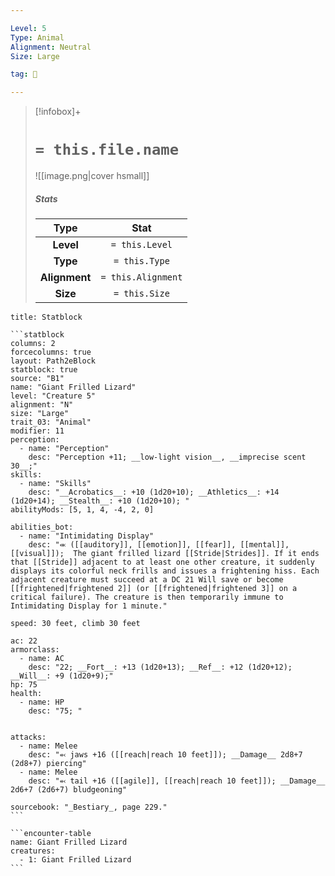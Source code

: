 ```yaml
---

Level: 5
Type: Animal
Alignment: Neutral
Size: Large

tag: 👹

---
```


> [!infobox]+
> #  `= this.file.name`
> ![[image.png|cover hsmall]]
> ##### Stats
> Type | Stat |
> :---:|:---:|
> **Level** | `= this.Level` |
> **Type** | `= this.Type` |
> **Alignment** | `= this.Alignment` |
> **Size** | `= this.Size` |



````ad-info
title: Statblock

```statblock
columns: 2
forcecolumns: true
layout: Path2eBlock
statblock: true
source: "B1"
name: "Giant Frilled Lizard"
level: "Creature 5"
alignment: "N"
size: "Large"
trait_03: "Animal"
modifier: 11
perception:
  - name: "Perception"
    desc: "Perception +11; __low-light vision__, __imprecise scent 30__;"
skills:
  - name: "Skills"
    desc: "__Acrobatics__: +10 (1d20+10); __Athletics__: +14 (1d20+14); __Stealth__: +10 (1d20+10); "
abilityMods: [5, 1, 4, -4, 2, 0]

abilities_bot:
  - name: "Intimidating Display"
    desc: "⬺ ([[auditory]], [[emotion]], [[fear]], [[mental]], [[visual]]);  The giant frilled lizard [[Stride|Strides]]. If it ends that [[Stride]] adjacent to at least one other creature, it suddenly displays its colorful neck frills and issues a frightening hiss. Each adjacent creature must succeed at a DC 21 Will save or become [[frightened|frightened 2]] (or [[frightened|frightened 3]] on a critical failure). The creature is then temporarily immune to Intimidating Display for 1 minute."

speed: 30 feet, climb 30 feet

ac: 22
armorclass:
  - name: AC
    desc: "22; __Fort__: +13 (1d20+13); __Ref__: +12 (1d20+12); __Will__: +9 (1d20+9);"
hp: 75
health:
  - name: HP
    desc: "75; "


attacks:
  - name: Melee
    desc: "⬻ jaws +16 ([[reach|reach 10 feet]]); __Damage__ 2d8+7 (2d8+7) piercing"
  - name: Melee
    desc: "⬻ tail +16 ([[agile]], [[reach|reach 10 feet]]); __Damage__ 2d6+7 (2d6+7) bludgeoning"

sourcebook: "_Bestiary_, page 229."
```

```encounter-table
name: Giant Frilled Lizard
creatures:
  - 1: Giant Frilled Lizard
```

````


